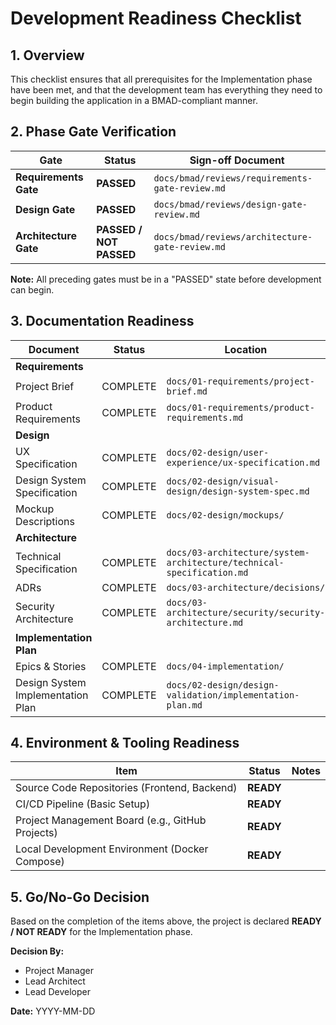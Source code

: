 # Development Readiness Checklist

## 1. Overview

This checklist ensures that all prerequisites for the Implementation phase have been met, and that the development team has everything they need to begin building the application in a BMAD-compliant manner.

## 2. Phase Gate Verification

| Gate | Status | Sign-off Document |
|---|---|---|
| **Requirements Gate** | **PASSED** | `docs/bmad/reviews/requirements-gate-review.md` |
| **Design Gate** | **PASSED** | `docs/bmad/reviews/design-gate-review.md` |
| **Architecture Gate** | **PASSED / NOT PASSED** | `docs/bmad/reviews/architecture-gate-review.md` |

**Note:** All preceding gates must be in a "PASSED" state before development can begin.

## 3. Documentation Readiness

| Document | Status | Location |
|---|---|---|
| **Requirements** | | |
| Project Brief | COMPLETE | `docs/01-requirements/project-brief.md` |
| Product Requirements | COMPLETE | `docs/01-requirements/product-requirements.md` |
| **Design** | | |
| UX Specification | COMPLETE | `docs/02-design/user-experience/ux-specification.md` |
| Design System Specification | COMPLETE | `docs/02-design/visual-design/design-system-spec.md` |
| Mockup Descriptions | COMPLETE | `docs/02-design/mockups/` |
| **Architecture** | | |
| Technical Specification | COMPLETE | `docs/03-architecture/system-architecture/technical-specification.md` |
| ADRs | COMPLETE | `docs/03-architecture/decisions/` |
| Security Architecture | COMPLETE | `docs/03-architecture/security/security-architecture.md` |
| **Implementation Plan** | | |
| Epics & Stories | COMPLETE | `docs/04-implementation/` |
| Design System Implementation Plan | COMPLETE | `docs/02-design/design-validation/implementation-plan.md` |

## 4. Environment & Tooling Readiness

| Item | Status | Notes |
|---|---|---|
| Source Code Repositories (Frontend, Backend) | **READY** | |
| CI/CD Pipeline (Basic Setup) | **READY** | |
| Project Management Board (e.g., GitHub Projects) | **READY** | |
| Local Development Environment (Docker Compose) | **READY** | |

## 5. Go/No-Go Decision

Based on the completion of the items above, the project is declared **READY / NOT READY** for the Implementation phase.

**Decision By:**
- Project Manager
- Lead Architect
- Lead Developer

**Date:** YYYY-MM-DD
